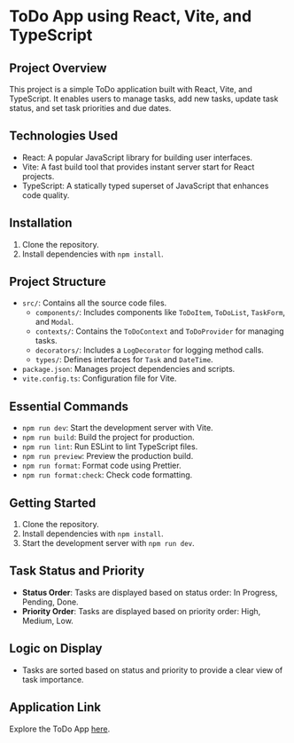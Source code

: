 # ToDo App using React, Vite, and TypeScript

## Project Overview
This project is a simple ToDo application built with React, Vite, and TypeScript. It enables users to manage tasks, add new tasks, update task status, and set task priorities and due dates.

## Technologies Used
- React: A popular JavaScript library for building user interfaces.
- Vite: A fast build tool that provides instant server start for React projects.
- TypeScript: A statically typed superset of JavaScript that enhances code quality.

## Installation
1. Clone the repository.
2. Install dependencies with `npm install`.

## Project Structure
- `src/`: Contains all the source code files.
  - `components/`: Includes components like `ToDoItem`, `ToDoList`, `TaskForm`, and `Modal`.
  - `contexts/`: Contains the `ToDoContext` and `ToDoProvider` for managing tasks.
  - `decorators/`: Includes a `LogDecorator` for logging method calls.
  - `types/`: Defines interfaces for `Task` and `DateTime`.
- `package.json`: Manages project dependencies and scripts.
- `vite.config.ts`: Configuration file for Vite.

## Essential Commands
- `npm run dev`: Start the development server with Vite.
- `npm run build`: Build the project for production.
- `npm run lint`: Run ESLint to lint TypeScript files.
- `npm run preview`: Preview the production build.
- `npm run format`: Format code using Prettier.
- `npm run format:check`: Check code formatting.

## Getting Started
1. Clone the repository.
2. Install dependencies with `npm install`.
3. Start the development server with `npm run dev`.

## Task Status and Priority
- **Status Order**: Tasks are displayed based on status order: In Progress, Pending, Done.
- **Priority Order**: Tasks are displayed based on priority order: High, Medium, Low.

## Logic on Display
- Tasks are sorted based on status and priority to provide a clear view of task importance.

## Application Link
Explore the ToDo App [here](https://typescript-project-neon.vercel.app).
